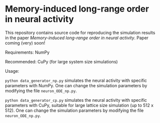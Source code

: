 # Memory-induced long-range order in neural activity
This repository contains source code for reproducing the simulation results in the paper *Memory-induced long-range order in neural activity*. Paper coming (very) soon! 

Requirements: NumPy 

Recommended:  CuPy (for large system size simulations)

Usage: 

`python data_generator_np.py` simulates the neural activity with specific parameters with NumPy. One can change the simulation parameters by modifying the file `neuron_ODE_np.py`. 

`python data_generator_cp.py` simulates the neural activity with specific parameters with CuPy, suitable for large lattice size simulation (up to 512 x 512). One can change the simulation parameters by modifying the file `neuron_ODE_np.py`. 
